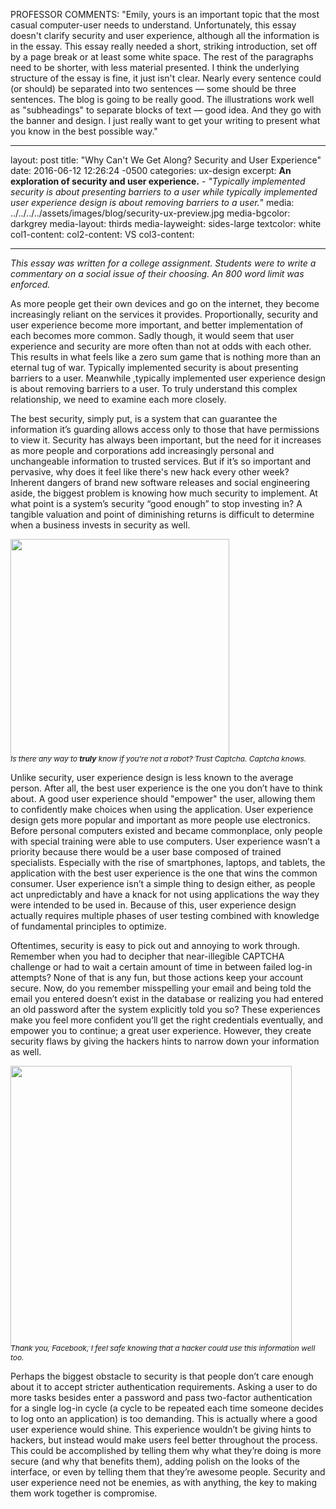 PROFESSOR COMMENTS: "Emily, yours is an important topic that the most casual computer-user needs to understand. Unfortunately, this essay doesn't clarify security and user experience, although all the information is in the essay. This essay really needed a short, striking introduction, set off by a page break or at least some white space. The rest of the paragraphs need to be shorter, with less material presented. I think the underlying structure of the essay is fine, it just isn't clear. Nearly every sentence could (or should) be separated into two sentences — some should be three sentences. The blog is going to be really good. The illustrations work well as "subheadings" to separate blocks of text — good idea. And they go with the banner and design. I just really want to get your writing to present what you know in the best possible way."

---
layout: post
title:  "Why Can't We Get Along? Security and User Experience"
date:   2016-06-12 12:26:24 -0500
categories: ux-design
excerpt: <b>An exploration of security and user experience.</b> - <i>"Typically implemented security is about presenting barriers to a user while typically implemented user experience design is about removing barriers to a user.</i>"
media: ../../../../assets/images/blog/security-ux-preview.jpg
media-bgcolor: darkgrey
media-layout: thirds
media-layweight: sides-large
textcolor: white
col1-content: <i class="busy hdg-laptop-privacy"></i>
col2-content: <span class="media-text">VS</span>
col3-content: <i class="busy hdg-head-question"></i>

---
*This essay was written for a college assignment. Students were to write a commentary on a social issue of their choosing. An 800 word limit was enforced.*

As more people get their own devices and go on the internet, they become increasingly reliant on the services it provides. Proportionally, security and user experience become more important, and better implementation of each becomes more common. Sadly though, it would seem that user experience and security are more often than not at odds with each other. This results in what feels like a zero sum game that is nothing more than an eternal tug of war. Typically implemented security is about presenting barriers to a user. Meanwhile ,typically implemented user experience design is about removing barriers to a user. To truly understand this complex relationship, we need to examine each more closely.



The best security, simply put, is a system that can guarantee the information it’s guarding allows access only to those that have permissions to view it. Security has always been important, but the need for it increases as more people and corporations add increasingly personal and unchangeable information to trusted services. But if it’s so important and pervasive, why does it feel like there's new hack every other week? Inherent dangers of brand new software releases and social engineering aside, the biggest problem is knowing how much security to implement. At what point is a system’s security “good enough” to stop investing in? A tangible valuation and point of diminishing returns is difficult to determine when a business invests in security as well.

<img src="../../../../assets/images/blog/captcha.png" width="350px" style="margin-bottom:-20px;"/>

<span style="font-size:.85em;">*Is there any way to* ***truly*** *know if you're not a robot? Trust Captcha. Captcha knows.*</span>

Unlike security, user experience design is less known to the average person. After all, the best user experience is the one you don’t have to think about. A good user experience should "empower" the user, allowing them to confidently make choices when using the application. User experience design gets more popular and important as more people use electronics. Before personal computers existed and became commonplace, only people with special training were able to use computers. User experience wasn’t a priority because there would be a user base composed of trained specialists. Especially with the rise of smartphones, laptops, and tablets, the application with the best user experience is the one that wins the common consumer. User experience isn’t a simple thing to design either, as people act unpredictably and have a knack for not using applications the way they were intended to be used in. Because of this, user experience design actually requires multiple phases of user testing combined with knowledge of fundamental principles to optimize.

Oftentimes, security is easy to pick out and annoying to work through. Remember when you had to decipher that near-illegible CAPTCHA challenge or had to wait a certain amount of time in between failed log-in attempts? None of that is any fun, but those actions keep your account secure. Now, do you remember misspelling your email and being told the email you entered doesn’t exist in the database or realizing you had entered an old password after the system explicitly told you so? These experiences make you feel more confident you’ll get the right credentials eventually, and empower you to continue; a great user experience. However, they create security flaws by giving the hackers hints to narrow down your information as well.

<img src="../../../../assets/images/blog/password.png" width="450px" style="margin-bottom:-20px;"/>

<span style="font-size:.85em;">*Thank you, Facebook, I feel safe knowing that a hacker could use this information well too.*</span>

Perhaps the biggest obstacle to security is that people don’t care enough about it to accept stricter authentication requirements. Asking a user to do more tasks besides enter a password and pass two-factor authentication for a single log-in cycle (a cycle to be repeated each time someone decides to log onto an application) is too demanding. This is actually where a good user experience would shine. This experience wouldn’t be giving hints to hackers, but instead would make users feel better throughout the process. This could be accomplished by telling them why what they’re doing is more secure (and why that benefits them), adding polish on the looks of the interface, or even by telling them that they’re awesome people. Security and user experience need not be enemies, as with anything, the key to making them work together is compromise.
